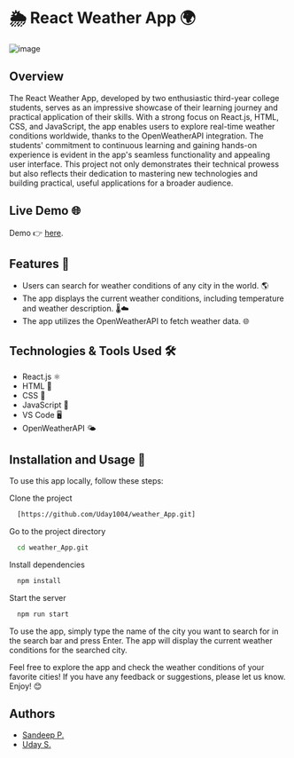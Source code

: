  # 🌦️ React Weather App 🌍

![image](https://github.com/Uday1004/weather_App/assets/127083445/d4e248bf-29fa-4bd4-95ce-ef92b48dc5c1)



## Overview
The React Weather App, developed by two enthusiastic third-year college students, serves as an impressive showcase of their learning journey and practical application of their skills. With a strong focus on React.js, HTML, CSS, and JavaScript, the app enables users to explore real-time weather conditions worldwide, thanks to the OpenWeatherAPI integration. The students' commitment to continuous learning and gaining hands-on experience is evident in the app's seamless functionality and appealing user interface. This project not only demonstrates their technical prowess but also reflects their dedication to mastering new technologies and building practical, useful applications for a broader audience.

## Live Demo 🌐

Demo 👉 [here](https://mausam-007.netlify.app).

## Features 🌟

- Users can search for weather conditions of any city in the world. 🌎
- The app displays the current weather conditions, including temperature and weather description. 🌡️☁️
- The app utilizes the OpenWeatherAPI to fetch weather data. 🌐

## Technologies & Tools Used 🛠️

- React.js ⚛️
- HTML 📄
- CSS 🎨
- JavaScript 🚀
- VS Code 🖥️
- OpenWeatherAPI 🌤️

## Installation and Usage 🚀

To use this app locally, follow these steps:

Clone the project

```bash
  [https://github.com/Uday1004/weather_App.git]
```

Go to the project directory

```bash
  cd weather_App.git
```

Install dependencies

```bash
  npm install
```

Start the server

```bash
  npm run start
```

To use the app, simply type the name of the city you want to search for in the search bar and press Enter. The app will display the current weather conditions for the searched city.

Feel free to explore the app and check the weather conditions of your favorite cities! If you have any feedback or suggestions, please let us know. Enjoy! 😊

## Authors

- [Sandeep P.](https://www.github.com/Sandy712)
- [Uday S.](https://www.github.com/Uday1004)
